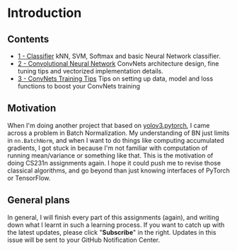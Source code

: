 # Introduction

## Contents

* [1 - Classifier](https://github.com/ECer23/cs231n.assignments/wiki/Classifier) kNN, SVM, Softmax and basic Neural Network classifier.
* [2 - Convolutional Neural Network](https://github.com/ECer23/cs231n.assignments/wiki/Convolutional-Neural-Network) ConvNets architecture design, fine tuning tips and vectorized implementation details.
* [3 - ConvNets Training Tips](https://github.com/ECer23/cs231n.assignments/wiki/ConvNets-Training-Tips) Tips on setting up data, model and loss functions to boost your ConvNets training

## Motivation
When I'm doing another project that based on [yolov3.pytorch](https://github.com/ECer23/yolov3.pytorch), I came across a problem in Batch Normalization. My understanding of BN just limits in `nn.BatchNorm`, and when I want to do things like computing accumulated gradients, I got stuck in because I'm not familiar with computation of running mean/variance or something like that. This is the motivation of doing CS231n assignments again. I hope it could push me to revise those classical algorithms, and go beyond than just knowing interfaces of PyTorch or TensorFlow.

## General plans
In general, I will finish every part of this assignments (again), and writing down what I learnt in such a learning process. If you want to catch up with the latest updates, please click "**Subscribe**" in the right. Updates in this issue will be sent to your GitHub Notification Center.
